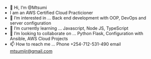 - 👋 Hi, I’m @Mtsumi
- I am an AWS Certified Cloud Practicioner
- 👀 I’m interested in ... Back end development with OOP, DevOps and server configuration
- 🌱 I’m currently learning ... Javascript, Node JS, TypeScript
- 💞️ I’m looking to collaborate on ... Python Flask, Configuration with Ansible, AWS Cloud Projects 
- 📫 How to reach me ... Phone +254-712-531-490 email mtsumijr@gmail.com

<!---
Mtsumi/Mtsumi is a ✨ special ✨ repository because its `README.md` (this file) appears on your GitHub profile.
You can click the Preview link to take a look at your changes.
--->
